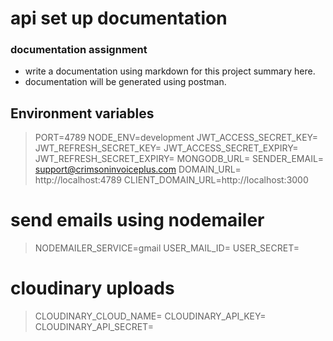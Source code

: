 # api set up documentation
### documentation assignment
 - write a documentation using markdown for this project summary here.
 - documentation will be generated using postman.

## Environment variables
> PORT=4789
> NODE_ENV=development
> JWT_ACCESS_SECRET_KEY=
> JWT_REFRESH_SECRET_KEY=
> JWT_ACCESS_SECRET_EXPIRY=
> JWT_REFRESH_SECRET_EXPIRY=
> MONGODB_URL=
> SENDER_EMAIL= support@crimsoninvoiceplus.com
> DOMAIN_URL= http://localhost:4789
> CLIENT_DOMAIN_URL=http://localhost:3000


# send emails using nodemailer
> NODEMAILER_SERVICE=gmail
> USER_MAIL_ID=
> USER_SECRET=

# cloudinary uploads
> CLOUDINARY_CLOUD_NAME=
> CLOUDINARY_API_KEY=
> CLOUDINARY_API_SECRET=
